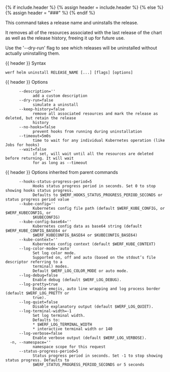 {% if include.header %}
{% assign header = include.header %}
{% else %}
{% assign header = "###" %}
{% endif %}

This command takes a release name and uninstalls the release.

It removes all of the resources associated with the last release of the chart
as well as the release history, freeing it up for future use.

Use the &#39;--dry-run&#39; flag to see which releases will be uninstalled without actually
uninstalling them.


{{ header }} Syntax

```shell
werf helm uninstall RELEASE_NAME [...] [flags] [options]
```

{{ header }} Options

```shell
      --description=''
            add a custom description
      --dry-run=false
            simulate a uninstall
      --keep-history=false
            remove all associated resources and mark the release as deleted, but retain the release 
            history
      --no-hooks=false
            prevent hooks from running during uninstallation
      --timeout=5m0s
            time to wait for any individual Kubernetes operation (like Jobs for hooks)
      --wait=false
            if set, will wait until all the resources are deleted before returning. It will wait    
            for as long as --timeout
```

{{ header }} Options inherited from parent commands

```shell
      --hooks-status-progress-period=5
            Hooks status progress period in seconds. Set 0 to stop showing hooks status progress.   
            Defaults to $WERF_HOOKS_STATUS_PROGRESS_PERIOD_SECONDS or status progress period value
      --kube-config=''
            Kubernetes config file path (default $WERF_KUBE_CONFIG, or $WERF_KUBECONFIG, or         
            $KUBECONFIG)
      --kube-config-base64=''
            Kubernetes config data as base64 string (default $WERF_KUBE_CONFIG_BASE64 or            
            $WERF_KUBECONFIG_BASE64 or $KUBECONFIG_BASE64)
      --kube-context=''
            Kubernetes config context (default $WERF_KUBE_CONTEXT)
      --log-color-mode='auto'
            Set log color mode.
            Supported on, off and auto (based on the stdout’s file descriptor referring to a        
            terminal) modes.
            Default $WERF_LOG_COLOR_MODE or auto mode.
      --log-debug=false
            Enable debug (default $WERF_LOG_DEBUG).
      --log-pretty=true
            Enable emojis, auto line wrapping and log process border (default $WERF_LOG_PRETTY or   
            true).
      --log-quiet=false
            Disable explanatory output (default $WERF_LOG_QUIET).
      --log-terminal-width=-1
            Set log terminal width.
            Defaults to:
            * $WERF_LOG_TERMINAL_WIDTH
            * interactive terminal width or 140
      --log-verbose=false
            Enable verbose output (default $WERF_LOG_VERBOSE).
  -n, --namespace=''
            namespace scope for this request
      --status-progress-period=5
            Status progress period in seconds. Set -1 to stop showing status progress. Defaults to  
            $WERF_STATUS_PROGRESS_PERIOD_SECONDS or 5 seconds
```

